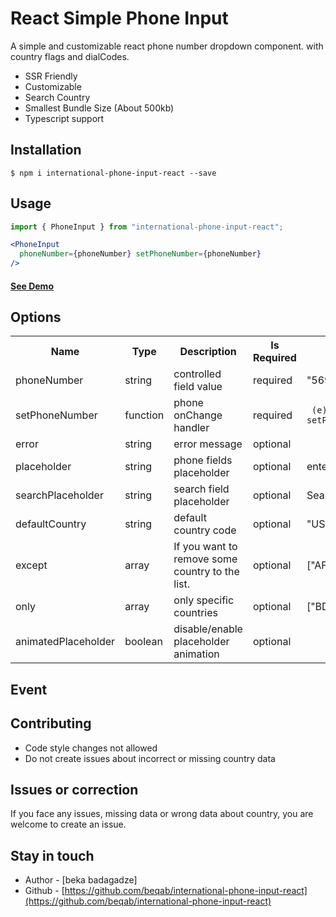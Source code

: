 React Simple Phone Input
==========

A simple and customizable react phone number dropdown component. with country flags and dialCodes.



- SSR Friendly
- Customizable
- Search Country
- Smallest Bundle Size (About 500kb)
- Typescript support

## Installation

```shell-script
$ npm i international-phone-input-react --save
```

## Usage

```jsx
import { PhoneInput } from "international-phone-input-react";

<PhoneInput
  phoneNumber={phoneNumber} setPhoneNumber={phoneNumber}
/>
```
#### [See Demo](https://international-phone-input-react.onrender.com/)

## Options
<table width="100%">
  <tr>
    <th> Name </th>
    <th> Type </th>
    <th width="30%"> Description </th>
    <th> Is Required </th>
    <th> Example </th>
  </tr>
  <tr>
    <td> phoneNumber </td>
    <td> string </td>
    <td> controlled field value  </td>
    <td> required </td>
    <td> "569 23 12 123" </td>
  </tr>
   <tr>
    <td> setPhoneNumber </td>
    <td> function </td>
    <td> phone onChange handler </td>
    <td> required </td>
    <td> <code> (e) => { setPhoneNumber(e.target.value)}</code> </td>
  </tr>
  <tr>
    <td> error </td>
    <td> string </td>
    <td> error message </td>
    <td> optional </td>
    <td> </td>
  </tr>
  
  <tr>
    <td> placeholder </td>
    <td> string </td>
    <td> phone fields placeholder </td>
    <td> optional </td>
    <td>enter phone..</td>
  </tr>
  
   <tr>
    <td> searchPlaceholder </td>
    <td> string </td>
    <td> search field placeholder </td>
    <td> optional </td>
    <td> Search...</td>
  </tr>

  <tr>
    <td> defaultCountry </td>
    <td> string </td>
    <td> default country code  </td>
    <td> optional </td>
    <td> "US" </td>
  </tr>
  
  <tr>
    <td> except </td>
    <td> array </td>
    <td> If you want to remove some country to the list.</td>
    <td> optional </td>
    <td> ["AF", "AL"] </td>
  </tr>
  
  <tr>
    <td> only </td>
    <td> array </td>
    <td> only specific countries</td>
    <td> optional </td>
    <td> ["BD", "US", "GE"] </td>
  </tr>

  <tr>
    <td> animatedPlaceholder </td>
    <td> boolean </td>
    <td> disable/enable placeholder animation </td>
    <td>optional</td>
    <td></td>
  </tr>

</table>

## Event

<!-- <table>
  <tr>
    <th> Event Name </th>
    <th> Description </th>
    <th> Example </th>
  </tr>
  <tr>
    <td> onChange </td>
    <td> To get the value from component. You get following field
        <ul>
            <li><code>country</code></li>
            <li><code>code</code></li>
            <li><code>dialCode</code></li>
            <li><code>value</code></li>
            <li><code>valueWithoutPlus</code></li>
         </ul>
    </td>
    <td> <code>onChange={(data: PhoneInputResponseType) => console.log(data)}</code> </td>
  </tr>
</table> -->

<!-- ## ClassName -->

<!-- <table>
  <tr>
    <th> Name </th>
    <th> Type </th>
    <th> Description </th>
  </tr>
  <tr>
    <td> containerClass </td>
    <td> string </td>
    <td> class name for container </td>
  </tr>
  <tr>
    <td> buttonClass </td>
    <td> string </td>
    <td> class name for dropdown button </td>
  </tr>
  <tr>
    <td> dropdownClass </td>
    <td> string </td>
    <td> class name for dropdown area/menu </td>
  </tr>
  <tr>
    <td> dropdownListClass </td>
    <td> string </td>
    <td> class name for dropdown list </td>
  </tr>
  <tr>
    <td> dropdownIconClass </td>
    <td> string </td>
    <td> class name for dropdown icon </td>
  </tr><tr>
    <td> searchContainerClass </td>
    <td> string </td>
    <td> class name for search bar container </td>
  </tr>
  <tr>
    <td> searchInputClass </td>
    <td> string </td>
    <td> class name for search input field </td>
  </tr>
  <tr>
    <td> searchIconClass </td>
    <td> string </td>
    <td> class name for search icon </td>
  </tr>
  <tr>
    <td> inputClass </td>
    <td> string </td>
    <td> class name for search icon </td>
  </tr>
</table> -->

<!-- ## Customize styles -->
<!-- 
<table>
  <tr>
    <th> Name </th>
    <th> Description </th>
  </tr>
  <tr>
    <td> containerStyle </td>
    <td> phone Input Container style </td>
  </tr>
  <tr>
    <td> buttonStyle </td>
    <td> style for dropdown button </td>
  </tr>
  <tr>
    <td> dropdownStyle </td>
    <td> style for dropdown menu/area </td>
  </tr>
  <tr>
    <td> dropdownListStyle </td>
    <td> style for dropdown list </td>
  </tr>
  <tr>
    <td> dropdownIconStyle </td>
    <td> style for dropdown icon </td>
  </tr>
  <tr>
    <td> searchContainerStyle </td>
    <td> search container style </td>
  </tr>
  <tr>
    <td> searchInputStyle </td>
    <td> search input field style </td>
  </tr>
  <tr>
    <td> searchIconStyle </td>
    <td> search icon style </td>
  </tr>
  <tr>
    <td> inputStyle </td>
    <td> input field style </td>
  </tr>
</table> -->

<!-- `note:` version 5 released. see the [changelogs](https://github.com/siamahnaf198/international-phone-input-react/releases/tag/v5.0.0) -->

## Contributing
- Code style changes not allowed
- Do not create issues about incorrect or missing country data

## Issues or correction
If you face any issues, missing data or wrong data about country, you are welcome to create an issue.

## Stay in touch

- Author - [beka badagadze]
- Github - [https://github.com/beqab/international-phone-input-react](https://github.com/beqab/international-phone-input-react)
